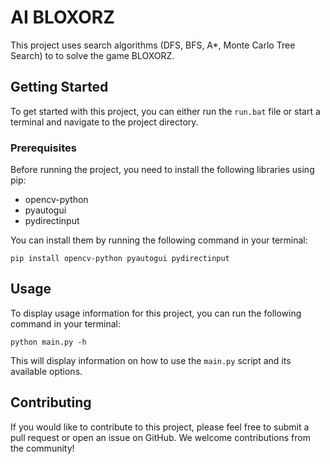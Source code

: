 # AI BLOXORZ

This project uses search algorithms (DFS, BFS, A*, Monte Carlo Tree Search) to to solve the game BLOXORZ.

## Getting Started

To get started with this project, you can either run the `run.bat` file or start a terminal and navigate to the project directory.

### Prerequisites

Before running the project, you need to install the following libraries using pip:

- opencv-python
- pyautogui
- pydirectinput

You can install them by running the following command in your terminal:

```pip install opencv-python pyautogui pydirectinput```


## Usage

To display usage information for this project, you can run the following command in your terminal:

```python main.py -h```

This will display information on how to use the `main.py` script and its available options.

## Contributing

If you would like to contribute to this project, please feel free to submit a pull request or open an issue on GitHub. We welcome contributions from the community!

